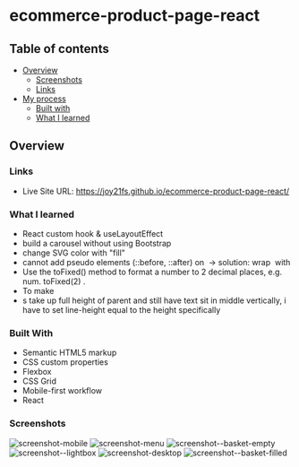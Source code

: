 # ecommerce-product-page-react

## Table of contents

- [Overview](#overview)
  - [Screenshots](#screenshots)
  - [Links](#links)
- [My process](#my-process)
  - [Built with](#built-with)
  - [What I learned](#what-i-learned)


## Overview


### Links

- Live Site URL: https://joy21fs.github.io/ecommerce-product-page-react/


### What I learned

- React custom hook & useLayoutEffect
- build a carousel without using Bootstrap
- change SVG color with "fill"
- cannot add pseudo elements (::before, ::after) on <img>
  -> solution: wrap <img> with <picture>
- Use the toFixed() method to format a number to 2 decimal places, e.g. num. toFixed(2) .
- To make <li>s take up full height of parent and still have text sit in middle vertically, i have to set line-height equal to the height specifically


### Built With

- Semantic HTML5 markup
- CSS custom properties
- Flexbox
- CSS Grid
- Mobile-first workflow
- React 
  
    
### Screenshots

![screenshot-mobile](https://user-images.githubusercontent.com/95619834/165950723-ac0239f8-b7b3-4022-ba4e-9385da043b59.png)
![screenshot-menu](https://user-images.githubusercontent.com/95619834/165950739-b8997bc2-4a41-4f65-8d17-0ee05daaf5cf.png)
![screenshot--basket-empty](https://user-images.githubusercontent.com/95619834/165950763-732a46ab-dabb-4e41-be21-c6e46c0080a2.png)
![screenshot--lightbox](https://user-images.githubusercontent.com/95619834/165950819-f6f9b6fd-3ca0-4eea-b450-1a3fc3df0bd1.png)
![screenshot-desktop](https://user-images.githubusercontent.com/95619834/165950829-38223b0f-024e-45fa-b667-273cfa104e00.png)
![screenshot--basket-filled](https://user-images.githubusercontent.com/95619834/165950797-c3e62dbb-7e0d-417b-9cb8-75feb6bc2226.png)

